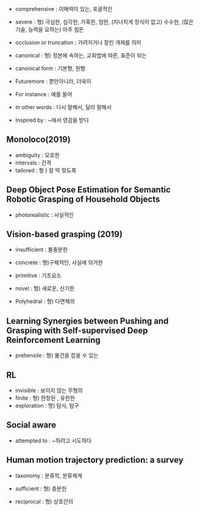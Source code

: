 - comprehensive : 이해력이 있는, 포괄적인
- severe : 형) 극심한, 심각한, 가혹한, 엄한, (지나치게 장식이 없고) 수수한, (많은 기술, 능력을 요하는) 아주 힘든
- occlusion or truncation : 가려지거나 잘린 개체를 의미
- canonical : 형) 정본에 속하는, 교회법에 따른, 표준이 되는 
- canonical form : 기본형, 원형  
- Futuremore : 뿐만아니라, 더욱이


- For instance : 예를 들어
- In other words : 다시 말해서, 달리 말해서
- Inspired by : ~에서 영감을 받다



## Monoloco(2019)
- ambiguity : 모호한
- intervals : 간격
- tailored : 형 ) 잘 딱 맞도록


## Deep Object Pose Estimation for Semantic Robotic Grasping of Household Objects
- photorealistic : 사실적인



## Vision-based grasping (2019)
- insufﬁcient : 불충분한
- concrete : 형)구체적인, 사실에 의거한
- primitive : 기초요소




- novel : 형) 새로운, 신기한
- Polyhedral : 형) 다면체의



## Learning Synergies between Pushing and Grasping with Self-supervised Deep Reinforcement Learning
- prehensile : 형) 물건을 잡을 수 있는


## RL
- invisible : 보이지 않는 무형의
- finite : 형) 한정된 , 유한한
- exploration : 명) 탐사, 탐구



## Social aware
- attempted to : ~하려고 시도하다


## Human motion trajectory prediction: a survey
- taxonomy : 분류학, 분류체계



- sufficient : 형) 충분한 
- reciprocal : 형) 상호간의
